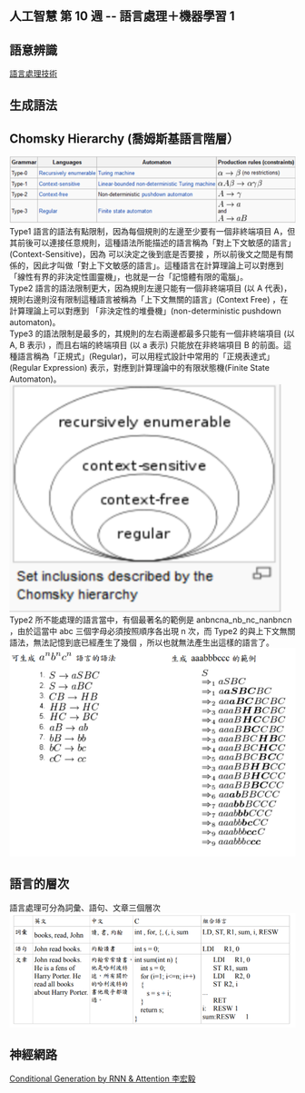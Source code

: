 ## 人工智慧 第 10 週 -- 語言處理＋機器學習 1


## 語意辨識
[語言處理技術](https://speakerdeck.com/ccckmit/yu-yan-chu-li-ji-shu)  
## 生成語法
## Chomsky Hierarchy (喬姆斯基語言階層）
![](/note/04/pic/pic3.png)  
Type1 語言的語法有點限制，因為每個規則的左邊至少要有一個非終端項目 A，但其前後可以連接任意規則，這種語法所能描述的語言稱為「對上下文敏感的語言」 (Context-Sensitive)，因為 可以決定之後到底是否要接 ，所以前後文之間是有關係的，因此才叫做「對上下文敏感的語言」。這種語言在計算理論上可以對應到「線性有界的非決定性圖靈機」，也就是一台「記憶體有限的電腦」。  
Type2 語言的語法限制更大，因為規則左邊只能有一個非終端項目 (以 A 代表)，規則右邊則沒有限制這種語言被稱為「上下文無關的語言」(Context Free) ，在計算理論上可以對應到 「非決定性的堆疊機」(non-deterministic pushdown automaton)。  
Type3 的語法限制是最多的，其規則的左右兩邊都最多只能有一個非終端項目 (以 A, B 表示) ，而且右端的終端項目 (以 a 表示) 只能放在非終端項目 B 的前面。這種語言稱為「正規式」(Regular)，可以用程式設計中常用的「正規表達式」(Regular Expression) 表示，對應到計算理論中的有限狀態機(Finite State Automaton)。  
![](/note/04/pic/pic4.png)  
Type2 所不能處理的語言當中，有個最著名的範例是 anbncna_nb_nc_nan​bn​cn​ ，由於這當中 abc 三個字母必須按照順序各出現 n 次，而 Type2 的與上下文無關語法，無法記憶到底已經產生了幾個 ，所以也就無法產生出這樣的語言了。  
![](/note/04/pic/pic5.png)  
## 語言的層次
語言處理可分為詞彙、語句、文章三個層次  
![](../04/pic/pic2.png)  

## 神經網路
[Conditional Generation by RNN & Attention 李宏毅](http://speech.ee.ntu.edu.tw/~tlkagk/courses/MLDS_2017/Lecture/Attain%20(v5).pdf)
